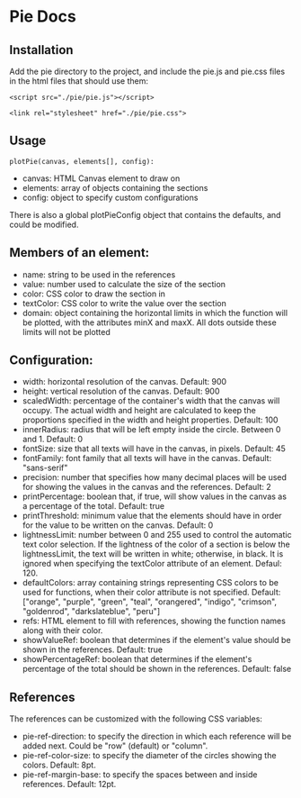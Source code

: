 # Pie Docs

## Installation

Add the pie directory to the project, and include the pie.js and pie.css files in the html files that should use them:

```
<script src="./pie/pie.js"></script>

<link rel="stylesheet" href="./pie/pie.css">
```

## Usage
```
plotPie(canvas, elements[], config):
```

+ canvas: HTML Canvas element to draw on
+ elements: array of objects containing the sections
+ config: object to specify custom configurations

There is also a global plotPieConfig object that contains the defaults, and could be modified.

## Members of an element:

+ name: string to be used in the references
+ value: number used to calculate the size of the section
+ color: CSS color to draw the section in
+ textColor: CSS color to write the value over the section
+ domain: object containing the horizontal limits in which the function will be plotted, with the attributes minX and maxX. All dots outside these limits will not be plotted

## Configuration:

+ width: horizontal resolution of the canvas. Default: 900
+ height: vertical resolution of the canvas. Default: 900
+ scaledWidth: percentage of the container's width that the canvas will occupy. The actual width and height are calculated to keep the proportions specified in the width and height properties. Default: 100
+ innerRadius: radius that will be left empty inside the circle. Between 0 and 1. Default: 0
+ fontSize: size that all texts will have in the canvas, in pixels. Default: 45
+ fontFamily: font family that all texts will have in the canvas. Default: "sans-serif"
+ precision: number that specifies how many decimal places will be used for showing the values in the canvas and the references. Default: 2
+ printPercentage: boolean that, if true, will show values in the canvas as a percentage of the total. Default: true
+ printThreshold: minimum value that the elements should have in order for the value to be written on the canvas. Default: 0
+ lightnessLimit: number between 0 and 255 used to control the automatic text color selection. If the lightness of the color of a section is below the lightnessLimit, the text will be written in white; otherwise, in black. It is ignored when specifying the textColor attribute of an element. Defaul: 120.
+ defaultColors: array containing strings representing CSS colors to be used for functions, when their color attribute is not specified. Default: ["orange", "purple", "green", "teal", "orangered", "indigo", "crimson", "goldenrod", "darkslateblue", "peru"]
+ refs: HTML element to fill with references, showing the function names along with their color.
+ showValueRef: boolean that determines if the element's value should be shown in the references. Default: true
+ showPercentageRef: boolean that determines if the element's percentage of the total should be shown in the references. Default: false

## References

The references can be customized with the following CSS variables:

+ pie-ref-direction: to specify the direction in which each reference will be added next. Could be "row" (default) or "column".
+ pie-ref-color-size: to specify the diameter of the circles showing the colors. Default: 8pt.
+ pie-ref-margin-base: to specify the spaces between and inside references. Default: 12pt.